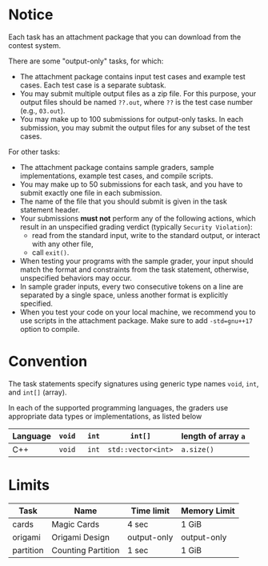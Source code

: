 # Notice

Each task has an attachment package that you can download from the contest system.

There are some "output-only" tasks, for which:
* The attachment package contains input test cases and example test cases. Each test case is a separate subtask.
* You may submit multiple output files as a zip file. For this purpose, your output files should be named `??.out`, where `??` is the test case number (e.g., `03.out`).
* You may make up to 100 submissions for output-only tasks. In each submission, you may submit the output files for any subset of the test cases.

For other tasks:
* The attachment package contains sample graders, sample implementations, example test cases, and compile scripts.
* You may make up to 50 submissions for each task, and you have to submit exactly one file in each submission.
* The name of the file that you should submit is given in the task statement header.
* Your submissions **must not** perform any of the following actions, which result in an unspecified grading verdict (typically `Security Violation`):
  * read from the standard input, write to the standard output, or interact with any other file,
  * call `exit()`.
* When testing your programs with the sample grader, your input should match the format and constraints from the task statement, otherwise, unspecified behaviors may occur.
* In sample grader inputs, every two consecutive tokens on a line are separated by a single space, unless another format is explicitly specified.
* When you test your code on your local machine, we recommend you to use scripts in the attachment package. Make sure to add `-std=gnu++17` option to compile.

# Convention

The task statements specify signatures using generic type names `void`, `int`, and `int[]` (array).

In each of the supported programming languages, the graders use appropriate data types or implementations, as listed below

| Language | `void ` | `int`  | `int[]`            | length of array `a` |
| -------- | ------- | ------ | ------------------ | ------------------- |
| C++      | `void ` | `int`  | `std::vector<int>` | `a.size()`          |

# Limits

| Task      | Name               | Time limit  | Memory Limit |
| --------- | ------------------ | ----------- | ------------ |
| cards     | Magic Cards        | 4 sec       | 1 GiB        |
| origami   | Origami Design     | output-only | output-only  |
| partition | Counting Partition | 1 sec       | 1 GiB        |
